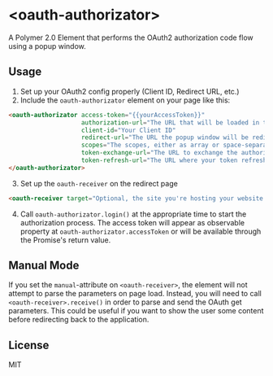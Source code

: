 # \<oauth-authorizator\>

A Polymer 2.0 Element that performs the OAuth2 authorization code flow using a popup window.

## Usage

1. Set up your OAuth2 config properly (Client ID, Redirect URL, etc.)
2. Include the `oauth-authorizator` element on your page like this:
```html
<oauth-authorizator access-token="{{yourAccessToken}}"
                    authorization-url="The URL that will be loaded in the popup window, e.g. https://accounts.spotify.com/authorize"
                    client-id="Your Client ID"
                    redirect-url="The URL the popup window will be redirected to when authing has completed"
                    scopes="The scopes, either as array or space-separated string"
                    token-exchange-url="The URL to exchange the authorization code into an access and refresh token pair"
                    token-refresh-url="The URL where your token refresh server is located">
</oauth-authorizator>
```
3. Set up the `oauth-receiver` on the redirect page
```html
<oauth-receiver target="Optional, the site you're hosting your website on. E.g. https://festify.us"></oauth-receiver>
```
4. Call `oauth-authorizator.login()` at the appropriate time to start the authorization process. The access token will appear as observable property at `oauth-authorizator.accessToken` or will be available through the Promise's return value.

## Manual Mode

If you set the `manual`-attribute on `<oauth-receiver>`, the element will not attempt to parse the parameters on page load. Instead, you will need to call `<oauth-receiver>.receive()` in order to parse and send the OAuth get parameters. This could be useful if you want to show the user some content before redirecting back to the application.

## License
MIT
